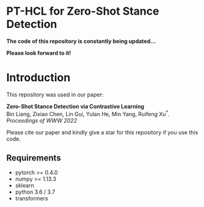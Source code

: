 # PT-HCL for Zero-Shot Stance Detection
**The code of this repository is constantly being updated...** 

**Please look forward to it!**

# Introduction
This repository was used in our paper:  

**Zero-Shot Stance Detection via Contrastive Learning**
<br>
Bin Liang, Zixiao Chen, Lin Gui, Yulan He, Min Yang, Ruifeng Xu<sup>\*</sup>. *Proceedings of WWW 2022*

Please cite our paper and kindly give a star for this repository if you use this code.

## Requirements
- pytorch >= 0.4.0
- numpy >= 1.13.3
- sklearn
- python 3.6 / 3.7
- transformers
